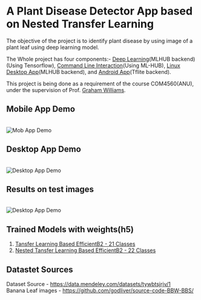 # A Plant Disease Detector App based on Nested Transfer Learning
The objective of the project is to identify plant disease by using image of a plant leaf using deep learning model.

The Whole project has four components:- <a href = "https://github.com/spsaswat/plantdis/tree/main/ipynb">Deep Learning</a>(MLHUB backend)(Using Tensorflow), <a href = "https://github.com/spsaswat/plantdis/tree/main/mlhub">Command Line Interaction</a>(Using ML-HUB), <a href = "https://github.com/spsaswat/plantdis/tree/main/plantdis_flutter">Linux Desktop App</a>(MLHUB backend), and <a href = "https://github.com/spsaswat/plantdis/tree/main/plantdis_mob">Android App</a>(Tflite backend).

This project is being done as a requirement of the course COM4560(ANU), under the supervision of Prof. <a href = "https://cecs.anu.edu.au/people/graham-williams">Graham Williams</a>.

## Mobile App Demo
<br><img src="https://github.com/spsaswat/plantdis/blob/main/op_m_readme/tomato_lb_fin.gif" alt="Mob App Demo">

## Desktop App Demo
<br><img src="https://github.com/spsaswat/plantdis/blob/main/op_m_readme/DestopApp_connector.jpg" alt="Desktop App Demo">

## Results on test images

<br><img src="https://github.com/spsaswat/plantdis/blob/main/op_m_readme/test_img_22_eff_or.jpg" alt="Desktop App Demo">

## Trained Models with weights(h5)
1) <a href = "https://drive.google.com/file/d/11nEATbNc65LhLRJx1TvST9V9dh_ZG59j/view?usp=sharing">Tansfer Learning Based EfficientB2 - 21 Classes</a>
2) <a href = "https://drive.google.com/file/d/1mAxgMNJZ2c_5c16YdAaQWZ5H06BuBAF9/view?usp=sharing">Nested Tansfer Learning Based EfficientB2 - 22 Classes</a>

## Datastet Sources
Dataset Source - https://data.mendeley.com/datasets/tywbtsjrjv/1
<br>Banana Leaf images - https://github.com/godliver/source-code-BBW-BBS/
